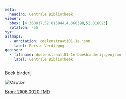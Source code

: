 ```yaml
---
meta:
  heading: Centrale Bibliotheek 
viewer:
  bbox: [4.360017,52.015844,4.360398,52.016025]
  rotation: -55
xyz:
allmaps:
  - annotation: doelenstraat101-1e.json
    label: Eerste Verdiepng
geojson:
  - filename: doelenstraat101-1e-boekbinderij.geojson
    label: Centrale Bibliotheek
---
```

Boek binderij

![Caption](https://dlc.services/iiif-img/7/18/c5c09660-3598-4711-99bd-4ebf33d5715b/295,332,3492,2360/350,/0/default.jpg)

[Bron: 2006.0020.TMD](https://raw.githubusercontent.com/libis/ca_tudelft_iiif/main/objects/3e46eae2-cb88-48e8-8ee9-7837ae7eb913.json)